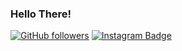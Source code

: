 ### Hello There!

[![GitHub followers](https://img.shields.io/github/followers/Sttormx?label=Follow&style=social)](https://github.com/Sttormx/?tab=follow)
[![Instagram Badge](https://img.shields.io/badge/-9jpedro-blue?style=social&logo=Instagram&link=https://www.instagram.com/9jpedro/)](https://www.instagram.com/9jpedro/) 

